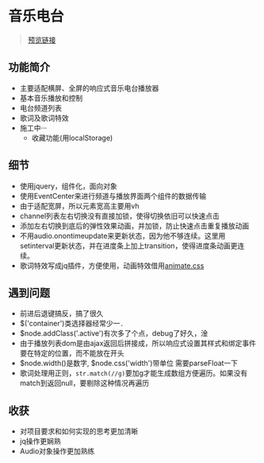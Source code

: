# 音乐电台
> [预览链接](https://glen-ni.github.io/music-player-v2/)

## 功能简介
  - 主要适配横屏、全屏的响应式音乐电台播放器
  - 基本音乐播放和控制
  - 电台频道列表
  - 歌词及歌词特效
  - 施工中···
    + 收藏功能(用localStorage) 
  
## 细节
  - 使用jquery，组件化，面向对象
  - 使用EventCenter来进行频道与播放界面两个组件的数据传输
  - 由于适配宽屏，所以元素宽高主要用vh
  - channel列表左右切换没有直接加锁，使得切换依旧可以快速点击
  - 添加左右切换到底后的弹性效果动画，并加锁，防止快速点击重复播放动画
  - 不用audio.onontimeupdate来更新状态，因为他不够连续。这里用setinterval更新状态，并在进度条上加上transition，使得进度条动画更连续。
  - 歌词特效写成jq插件，方便使用，动画特效借用[animate.css](https://daneden.github.io/animate.css/)

## 遇到问题
  - 前进后退键搞反，搞了很久
  - $('container')类选择器经常少一`.`
  - $node.addClass('.active')有次多了个点，debug了好久，淦
  - 由于播放列表dom是由ajax返回后拼接成，所以响应式设置其样式和绑定事件要在特定的位置，而不能放在开头
  - $node.width()是数字, $node.css('width')带单位 需要parseFloat一下
  - 歌词处理用正则，`str.match(//g)`要加g才能生成数组方便遍历。如果没有match到返回null，要剔除这种情况再遍历
  
## 收获
  - 对项目要求和如何实现的思考更加清晰
  - jq操作更娴熟
  - Audio对象操作更加熟练